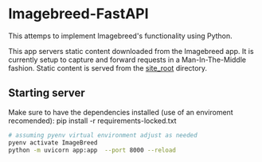 # Imagebreed-FastAPI

This attemps to implement Imagebreed's functionality using Python.

This app servers static content downloaded from the Imagebreed app. It is currently setup to capture and forward requests in a Man-In-The-Middle fashion. Static content is served from the [site_root](site_root) directory.

## Starting server

Make sure to have the dependencies installed (use of an enviroment recomended):
pip install -r requirements-locked.txt

```bash
# assuming pyenv virtual environment adjust as needed
pyenv activate ImageBreed
python -m uvicorn app:app  --port 8000 --reload
```

